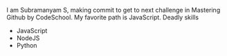 I am Subramanyam S, making commit to get to next challenge in Mastering Github by CodeSchool.
My favorite path is JavaScript.
Deadly skills
* JavaScript
* NodeJS
* Python
